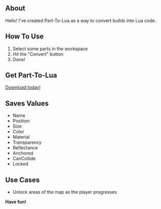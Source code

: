 ## About

Hello! I've created Part-To-Lua as a way to convert builds into Lua code.

## How To Use

1. Select some parts in the workspace
2. Hit the "Convert" button
3. Done!

## Get Part-To-Lua

[Download today!](https://www.roblox.com/library/6598834514/Part-To-Lua)

## Saves Values
* Name
* Position
* Size
* Color
* Material
* Transparency
* Reflectance
* Anchored
* CanCollide
* Locked

## Use Cases

* Unlock areas of the map as the player progresses

**Have fun!**

